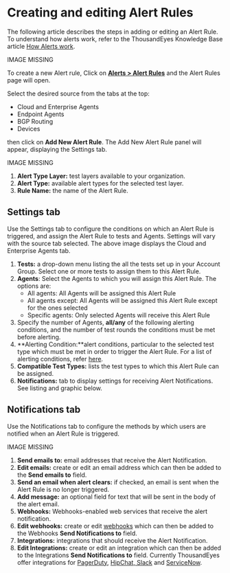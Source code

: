 # Creating and editing Alert Rules

The following article describes the steps in adding or editing an Alert Rule. To understand how alerts work, refer to the ThousandEyes Knowledge Base article [How Alerts work](https://success.thousandeyes.com/PublicArticlePage?articleIdParam=kA044000000CnBqCAK).

IMAGE MISSING

To create a new Alert rule, Click on [**Alerts &gt; Alert Rules**](https://app.thousandeyes.com/settings/alerts/?) and the Alert Rules page will open.

Select the desired source from the tabs at the top:

* Cloud and Enterprise Agents
* Endpoint Agents
* BGP Routing
* Devices

then click on **Add New Alert Rule**. The Add New Alert Rule panel will appear, displaying the Settings tab.

IMAGE MISSING

1. **Alert Type Layer:** test layers available to your organization.
2. **Alert Type:** available alert types for the selected test layer.
3. **Rule Name:** the name of the Alert Rule.

## Settings tab

Use the Settings tab to configure the conditions on which an Alert Rule is triggered, and assign the Alert Rule to tests and Agents. Settings will vary with the source tab selected. The above image displays the Cloud and Enterprise Agents tab.

1. **Tests:** a drop-down menu listing the all the tests set up in your Account Group.  Select one or more tests to assign them to this Alert Rule.
2. **Agents**: Select the Agents to which you will assign this Alert Rule.  The options are:
   * All agents: All Agents will be assigned this Alert Rule
   * All agents except: All Agents will be assigned this Alert Rule except for the ones selected
   * Specific agents: Only selected Agents will receive this Alert Rule
3. Specify the number of Agents, **all/any** of the following alerting conditions, and the number of test rounds the conditions must be met before alerting.
4. **Alerting Condition:**alert conditions, particular to the selected test type which must be met in order to trigger the Alert Rule. For a list of alerting conditions, refer [here](https://success.thousandeyes.com/PublicArticlePage?articleIdParam=kA044000000CnBqCAK#alertconditions).
5. **Compatible Test Types:** lists the test types to which this Alert Rule can be assigned.
6. **Notifications:** tab to display settings for receiving Alert Notifications.  See listing and graphic below.

## Notifications tab

Use the Notifications tab to configure the methods by which users are notified when an Alert Rule is triggered.

IMAGE MISSING

1. **Send emails to:** email addresses that receive the Alert Notification.
2. **Edit emails:** create or edit an email address which can then be added to the **Send emails to** field.
3. **Send an email when alert clears:** if checked, an email is sent when the Alert Rule is no longer triggered.
4. **Add message:** an optional field for text that will be sent in the body of the alert email.
5. **Webhooks:** Webhooks-enabled web services that receive the alert notification.
6. **Edit webhooks:** create or edit [webhooks](https://success.thousandeyes.com/PublicArticlePage?articleIdParam=kA0E0000000CmmVKAS_Using-Webhooks-server-sample-code-included) which can then be added to the Webhooks **Send Notifications to** field.
7. **Integrations:** integrations that should receive the Alert Notification. 
8. **Edit Integrations:** create or edit an integration which can then be added to the Integrations **Send Notifications to** field. Currently ThousandEyes offer integrations for  [PagerDuty](https://success.thousandeyes.com/PublicArticlePage?articleIdParam=kA044000000CnBsCAK_PagerDuty-Integration), [HipChat, Slack](https://success.thousandeyes.com/PublicArticlePage?articleIdParam=kA044000000Cn2FCAS_Slack-and-HipChat-Integration) and [ServiceNow](https://success.thousandeyes.com/PublicArticlePage?articleIdParam=kA044000000CqJPCA0_ServiceNow-Integration).

